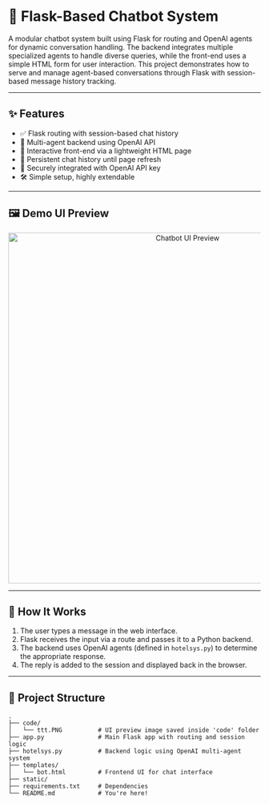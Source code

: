 # 🤖 Flask-Based Chatbot System

A modular chatbot system built using Flask for routing and OpenAI agents for dynamic conversation handling. The backend integrates multiple specialized agents to handle diverse queries, while the front-end uses a simple HTML form for user interaction. This project demonstrates how to serve and manage agent-based conversations through Flask with session-based message history tracking.

---

## ✨ Features

- ✅ Flask routing with session-based chat history
- 🧠 Multi-agent backend using OpenAI API
- 📡 Interactive front-end via a lightweight HTML page
- 💬 Persistent chat history until page refresh
- 🔐 Securely integrated with OpenAI API key
- 🛠️ Simple setup, highly extendable

---

## 🖼️ Demo UI Preview

<p align="center">
  <img src="https://raw.githubusercontent.com/username/repository/main/code/ttt.PNG" width="700" alt="Chatbot UI Preview">
</p>

---

## 🚀 How It Works

1. The user types a message in the web interface.
2. Flask receives the input via a route and passes it to a Python backend.
3. The backend uses OpenAI agents (defined in `hotelsys.py`) to determine the appropriate response.
4. The reply is added to the session and displayed back in the browser.

---

## 📂 Project Structure

```plaintext
.
├── code/
│   └── ttt.PNG          # UI preview image saved inside 'code' folder
├── app.py               # Main Flask app with routing and session logic
├── hotelsys.py          # Backend logic using OpenAI multi-agent system
├── templates/
│   └── bot.html         # Frontend UI for chat interface
├── static/
├── requirements.txt     # Dependencies
└── README.md            # You're here!
